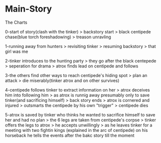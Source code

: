 # Main-Story
The Charts

0-start of story(clash with the tinker) > backstory start > black centipede chase(blue torch foreshadowing) > treason unravling 

1-running away from hunters > revisiting tinker > resuming backstory > that girl was me

2-tinker introduces to the hunting party > they go after the black centepede > seperation for drama > atrox finds lead on centipede and follows  

3-the others find other ways to reach centipede's hiding spot > plan an attack > die miserably(tinker atrox and on other survives) 

4-centipede follows tinker to extract information on her > atrox deceives him into following him > as atrox is runnig away presumably only to save tinker(and sacrificing himself) > back story ends > atrox is cornered and injured > outsmarts the centipede by his own "trigger" > centipede dies

5-atrox is saved by tinker who thinks he wanted to sacrifice himself to save her and had no plan > the 6 legs are taken from centipede's corpse > tinker offers the legs to atrox > he accepts unwillingly > as he leaves tinker for a meeting with two fightin kings (explained in the arc of centipede) on his horseback he tells the events after the bakc story till the moment 